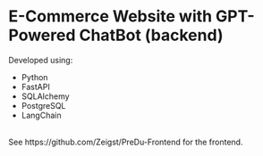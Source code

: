 # E-Commerce Website with GPT-Powered ChatBot (backend)
Developed using:
- Python
- FastAPI
- SQLAlchemy
- PostgreSQL
- LangChain
<br>
See https://github.com/Zeigst/PreDu-Frontend for the frontend.
